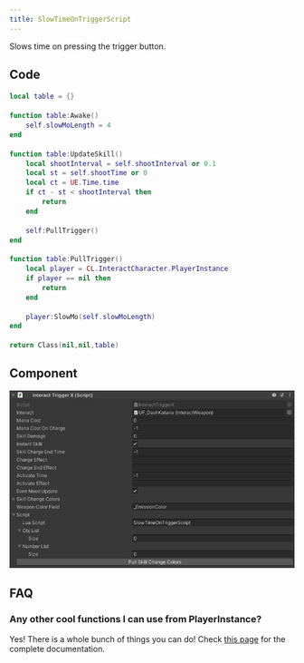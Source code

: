 ```yaml
---
title: SlowTimeOnTriggerScript
---
```


Slows time on pressing the trigger button.

## Code

```lua
local table = {}

function table:Awake()
    self.slowMoLength = 4
end

function table:UpdateSkill()
    local shootInterval = self.shootInterval or 0.1
    local st = self.shootTime or 0
    local ct = UE.Time.time
    if ct - st < shootInterval then
        return
    end

    self:PullTrigger()
end

function table:PullTrigger()
    local player = CL.InteractCharacter.PlayerInstance
    if player == nil then
        return
    end

    player:SlowMo(self.slowMoLength) 
end

return Class(nil,nil,table)
```

## Component

![Component](/img/script-slow-time-on-trigger.png)

## FAQ

### Any other cool functions I can use from PlayerInstance?

Yes! There is a whole bunch of things you can do! Check [this page](http://jjyy.guru/BTModToolkit/class_cross_link_1_1_interact_character.html) for the complete documentation.
